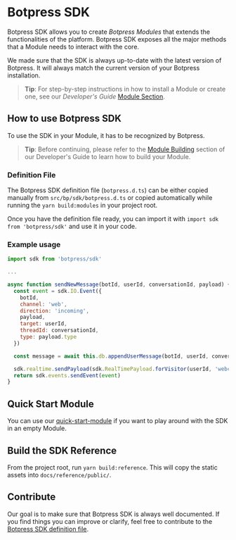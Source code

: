 # Botpress SDK

Botpress SDK allows you to create _Botpress Modules_ that extends the functionalities of the platform. Botpress SDK exposes all the major methods that a Module needs to interact with the core.

We made sure that the SDK is always up-to-date with the latest version of Botpress. It will always match the current version of your Botpress installation.

> **Tip**: For step-by-step instructions in how to install a Module or create one, see our _Developer's Guide_ [Module Section](https://botpress.com/docs/modules/install/).

## How to use Botpress SDK

To use the SDK in your Module, it has to be recognized by Botpress.

> **Tip**: Before continuing, please refer to the [Module Building](https://botpress.com/docs/modules/build/) section of our Developer's Guide to learn how to build your Module.

### Definition File

The Botpress SDK definition file (`botpress.d.ts`) can be either copied manually from `src/bp/sdk/botpress.d.ts` or copied automatically while running the `yarn build:modules` in your project root.

Once you have the definition file ready, you can import it with `import sdk from 'botpress/sdk'` and use it in your code.

### Example usage

```javascript
import sdk from 'botpress/sdk'

...

async function sendNewMessage(botId, userId, conversationId, payload) {
  const event = sdk.IO.Event({
    botId,
    channel: 'web',
    direction: 'incoming',
    payload,
    target: userId,
    threadId: conversationId,
    type: payload.type
  })

  const message = await this.db.appendUserMessage(botId, userId, conversationId, persistedPayload)

  sdk.realtime.sendPayload(sdk.RealTimePayload.forVisitor(userId, 'webchat.message', message))
  return sdk.events.sendEvent(event)
}
```

## Quick Start Module

You can use our [quick-start-module](https://github.com/botpress/quick-start-module) if you want to play around with the SDK in an empty Module.

## Build the SDK Reference

From the project root, run `yarn build:reference`. This will copy the static assets into `docs/reference/public/`.

## Contribute

Our goal is to make sure that Botpress SDK is always well documented. If you find things you can improve or clarify, feel free to contribute to the [Botpress SDK definition file](https://github.com/botpress/v12/blob/master/src/bp/sdk/botpress.d.ts).
